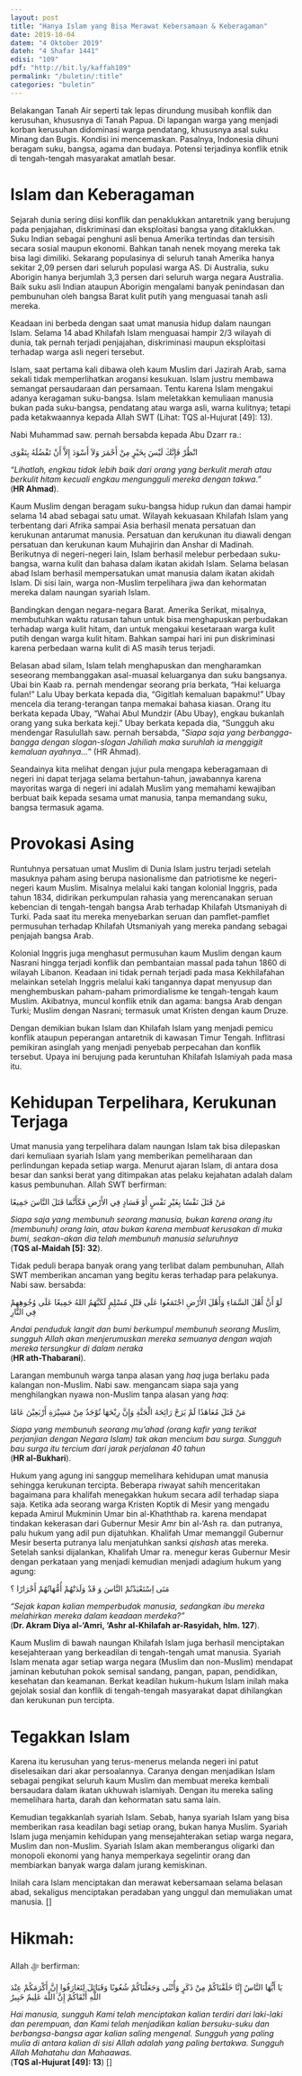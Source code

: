 ```yaml
---
layout: post
title: "Hanya Islam yang Bisa Merawat Kebersamaan & Keberagaman"
date: 2019-10-04
datem: "4 Oktober 2019"
dateh: "4 Shafar 1441"
edisi: "109"
pdf: "http://bit.ly/kaffah109"
permalink: "/buletin/:title"
categories: "buletin"
---
```


Belakangan Tanah Air seperti tak lepas dirundung musibah konflik dan kerusuhan, khususnya di Tanah Papua. Di lapangan warga yang menjadi korban kerusuhan didominasi warga pendatang, khususnya asal suku Minang dan Bugis. Kondisi ini mencemaskan. Pasalnya, Indonesia dihuni beragam suku, bangsa, agama dan budaya. Potensi terjadinya konflik etnik di tengah-tengah masyarakat amatlah besar.

# Islam dan Keberagaman

Sejarah dunia sering diisi konflik dan penaklukkan antaretnik yang berujung pada penjajahan, diskriminasi dan eksploitasi bangsa yang ditaklukkan. Suku Indian sebagai penghuni asli benua Amerika tertindas dan tersisih secara sosial maupun ekonomi. Bahkan tanah nenek moyang mereka tak bisa lagi dimiliki. Sekarang populasinya di seluruh tanah Amerika hanya sekitar 2,09 persen dari seluruh populasi warga AS. Di Australia, suku Aborigin hanya berjumlah 3,3 persen dari seluruh warga negara Australia. Baik suku asli Indian ataupun Aborigin mengalami banyak penindasan dan pembunuhan oleh bangsa Barat kulit putih yang menguasai tanah asli mereka.

Keadaan ini berbeda dengan saat umat manusia hidup dalam naungan Islam. Selama 14 abad Khilafah Islam menguasai hampir 2/3 wilayah di dunia, tak pernah terjadi penjajahan, diskriminasi maupun eksploitasi terhadap warga asli negeri tersebut.

Islam, saat pertama kali dibawa oleh kaum Muslim dari Jazirah Arab, sama sekali tidak memperlihatkan arogansi kesukuan. Islam justru membawa semangat persaudaraan dan persamaan. Tentu karena Islam mengakui adanya keragaman suku-bangsa. Islam meletakkan kemuliaan manusia bukan pada suku-bangsa, pendatang atau warga asli, warna kulitnya; tetapi pada ketakwaannya kepada Allah SWT (Lihat: TQS al-Hujurat [49]: 13).

Nabi Muhammad saw. pernah bersabda kepada Abu Dzarr ra.:

<p class="text-right-arabic">
انْظُرْ فَإِنَّكَ لَيْسَ بِخَيْرٍ مِنْ أَحْمَرَ وَلاَ أَسْوَدَ إِلاَّ أَنْ تَفْضُلَهُ بِتَقْوَى
</p>

<p class="text-right-arti">
<i>“Lihatlah, engkau tidak lebih baik dari orang yang berkulit merah atau berkulit hitam kecuali engkau mengungguli mereka dengan takwa.”</i><br>
(<b>HR Ahmad</b>).
</p>

Kaum Muslim dengan beragam suku-bangsa hidup rukun dan damai hampir selama 14 abad sebagai satu umat. Wilayah kekuasaan Khilafah Islam yang terbentang dari Afrika sampai Asia berhasil menata persatuan dan kerukunan antarumat manusia. Persatuan dan kerukunan itu diawali dengan persatuan dan kerukunan kaum Muhajirin dan Anshar di Madinah. Berikutnya di negeri-negeri lain, Islam berhasil melebur perbedaan suku-bangsa, warna kulit dan bahasa dalam ikatan akidah Islam. Selama belasan abad Islam berhasil mempersatukan umat manusia dalam ikatan akidah Islam. Di sisi lain, warga non-Muslim terpelihara jiwa dan kehormatan mereka dalam naungan syariah Islam.

Bandingkan dengan negara-negara Barat. Amerika Serikat, misalnya, membutuhkan waktu ratusan tahun untuk bisa menghapuskan perbudakan terhadap warga kulit hitam, dan untuk mengakui kesetaraan warga kulit putih dengan warga kulit hitam. Bahkan sampai hari ini pun diskriminasi karena perbedaan warna kulit di AS masih terus terjadi.

Belasan abad silam, Islam telah menghapuskan dan mengharamkan seseorang membanggakan asal-muasal keluarganya dan suku bangsanya. Ubai bin Kaab ra. pernah mendengar seorang pria berkata, “Hai keluarga fulan!” Lalu Ubay berkata kepada dia, “Gigitlah kemaluan bapakmu!” Ubay mencela dia terang-terangan tanpa memakai bahasa kiasan. Orang itu berkata kepada Ubay, “Wahai Abul Mundzir (Abu Ubay), engkau bukanlah orang yang suka berkata keji.” Ubay berkata kepada dia, “Sungguh aku mendengar Rasulullah saw. pernah bersabda, ”*Siapa saja yang berbangga-bangga dengan slogan-slogan Jahiliah maka suruhlah ia menggigit kemaluan ayahnya…*” (HR Ahmad).

Seandainya kita melihat dengan jujur pula mengapa keberagamaan di negeri ini dapat terjaga selama bertahun-tahun, jawabannya karena mayoritas warga di negeri ini adalah Muslim yang memahami kewajiban berbuat baik kepada sesama umat manusia, tanpa memandang suku, bangsa termasuk agama.

# Provokasi Asing

Runtuhnya persatuan umat Muslim di Dunia Islam justru terjadi setelah masuknya paham asing berupa nasionalisme dan patriotisme ke negeri-negeri kaum Muslim. Misalnya melalui kaki tangan kolonial Inggris, pada tahun 1834, didirikan perkumpulan rahasia yang merencanakan seruan kebencian di tengah-tengah bangsa Arab terhadap Khilafah Utsmaniyah di Turki. Pada saat itu mereka menyebarkan seruan dan pamflet-pamflet permusuhan terhadap Khilafah Utsmaniyah yang mereka pandang sebagai penjajah bangsa Arab.

Kolonial Inggris juga menghasut permusuhan kaum Muslim dengan kaum Nasrani hingga terjadi konflik dan pembantaian massal pada tahun 1860 di wilayah Libanon. Keadaan ini tidak pernah terjadi pada masa Kekhilafahan melainkan setelah Inggris melalui kaki tangannya dapat menyusup dan menghembuskan paham-paham primordialisme ke tengah-tengah kaum Muslim. Akibatnya, muncul konflik etnik dan agama: bangsa Arab dengan Turki; Muslim dengan Nasrani; termasuk umat Kristen dengan kaum Druze.

Dengan demikian bukan Islam dan Khilafah Islam yang menjadi pemicu konflik ataupun peperangan antaretnik di kawasan Timur Tengah. Inflitrasi pemikiran asinglah yang menjadi penyebab perpecahan dan konflik tersebut. Upaya ini berujung pada keruntuhan Khilafah Islamiyah pada masa itu.

# Kehidupan Terpelihara, Kerukunan Terjaga

Umat manusia yang terpelihara dalam naungan Islam tak bisa dilepaskan dari kemuliaan syariah Islam yang memberikan pemeliharaan dan perlindungan kepada setiap warga. Menurut ajaran Islam, di antara dosa besar dan sanksi berat yang ditimpakan atas pelaku kejahatan adalah dalam kasus pembunuhan. Allah SWT berfirman:

<p class="text-right-arabic">
مَنْ قَتَلَ نَفْسًا بِغَيْرِ نَفْسٍ أَوْ فَسَادٍ فِي الأَرْضِ فَكَأَنَّمَا قَتَلَ النَّاسَ جَمِيعًا
</p>

<p class="text-right-arti">
<i>Siapa saja yang membunuh seorang manusia, bukan karena orang itu (membunuh) orang lain, atau bukan karena membuat kerusakan di muka bumi, seakan-akan dia telah membunuh manusia seluruhnya</i><br>
(<b>TQS al-Maidah [5]: 32</b>).
</p>

Tidak peduli berapa banyak orang yang terlibat dalam pembunuhan, Allah SWT memberikan ancaman yang begitu keras terhadap para pelakunya. Nabi saw. bersabda:

<p class="text-right-arabic">
لَوْ أَنَّ أَهْلَ السَّمَاءِ وَأَهْلَ الأَرْضِ اجْتَمَعُوا عَلَى قَتْلِ مُسْلِمٍ لَكَبَّهَمُ اللهُ جَمِيعًا عَلَى وُجُوهِهِمْ فِي النَّارِ
</p>

<p class="text-right-arti">
<i>Andai penduduk langit dan bumi berkumpul membunuh seorang Muslim, sungguh Allah akan menjerumuskan mereka semuanya dengan wajah mereka tersungkur di dalam neraka</i><br>
(<b>HR ath-Thabarani</b>).
</p>

Larangan membunuh warga tanpa alasan yang *haq* juga berlaku pada kalangan non-Muslim. Nabi saw. mengancam siapa saja yang menghilangkan nyawa non-Muslim tanpa alasan yang *haq*:

<p class="text-right-arabic">
مَنْ قَتَلَ مُعَاهَدًا لَمْ يَرَحْ رَائِحَةَ الْجَنَّةِ وَإِنَّ رِيْحَهَا تُوْجَدُ مِنْ مَسِيْرَةِ أَرْبَعِيْنَ عَامًا
</p>

<p class="text-right-arti">
<i>Siapa yang membunuh seorang mu’ahad (orang kafir yang terikat perjanjian dengan Negara Islam) tak akan mencium bau surga. Sungguh bau surga itu tercium dari jarak perjalanan 40 tahun</i><br>
(<b>HR al-Bukhari</b>).
</p>

Hukum yang agung ini sanggup memelihara kehidupan umat manusia sehingga kerukunan tercipta. Beberapa riwayat sahih menceritakan bagaimana para khalifah menegakkan hukum secara adil terhadap siapa saja. Ketika ada seorang warga Kristen Koptik di Mesir yang mengadu kepada Amirul Mukminin Umar bin al-Khaththab ra. karena mendapat tindakan kekerasan dari Gubernur Mesir Amr bin al-‘Ash ra. dan putranya, palu hukum yang adil pun dijatuhkan. Khalifah Umar memanggil Gubernur Mesir beserta putranya lalu menjatuhkan sanksi *qishash* atas mereka. Setelah sanksi dijalankan, Khalifah Umar ra. menegur keras Gubernur Mesir dengan perkataan yang menjadi kemudian menjadi adagium hukum yang agung:

<p class="text-right-arabic">
مَتَى اِسْتَعْبَدْتُمْ النَّاسَ وَ قَدْ وَلَدَتْهُمْ أُمُّهَاتُهُمْ أَحْرَارًا ؟
</p>

<p class="text-right-arti">
<i>“Sejak kapan kalian memperbudak manusia, sedangkan ibu mereka melahirkan mereka dalam keadaan merdeka?”</i><br>
(<b>Dr.  Akram Diya al-‘Amri, ‘Ashr al-Khilafah ar-Rasyidah, hlm. 127</b>).
</p>

Kaum Muslim di bawah naungan Khilafah Islam juga berhasil menciptakan kesejahteraan yang berkeadilan di tengah-tengah umat manusia. Syariah Islam menata agar setiap warga negara (Muslim dan non-Muslim) mendapat jaminan kebutuhan pokok semisal sandang, pangan, papan, pendidikan, kesehatan dan keamanan. Berkat keadilan hukum-hukum Islam inilah maka gejolak sosial dan konflik di tengah-tengah masyarakat dapat dihilangkan dan kerukunan pun tercipta.

# Tegakkan Islam

Karena itu kerusuhan yang terus-menerus melanda negeri ini patut diselesaikan dari akar persoalannya. Caranya dengan menjadikan Islam sebagai pengikat seluruh kaum Muslim dan membuat mereka kembali bersaudara dalam ikatan ukhuwah islamiyah. Dengan itu mereka saling memelihara harta, darah dan kehormatan satu sama lain.

Kemudian tegakkanlah syariah Islam. Sebab, hanya syariah Islam yang bisa memberikan rasa keadilan bagi setiap orang, bukan hanya Muslim. Syariah Islam juga menjamin kehidupan yang mensejahterakan setiap warga negara, Muslim dan non-Muslim. Syariah Islam akan memberangus oligarki dan monopoli ekonomi yang hanya memperkaya segelintir orang dan membiarkan banyak warga dalam jurang kemiskinan.

Inilah cara Islam menciptakan dan merawat kebersamaan selama belasan abad, sekaligus menciptakan peradaban yang unggul dan memuliakan umat manusia. []

<!-- HIKMAH -->
<div class="card mt-5">
  <div class="card-header">
  <h1>Hikmah:</h1>
  </div>

  <div class="card-body">
  <p class="text-center">
  Allah ﷻ  berfirman:
  </p>

  <p class="text-center-arabic">
  يَا أَيُّهَا النَّاسُ إِنَّا خَلَقْنَاكُمْ مِنْ ذَكَرٍ وَأُنْثَى وَجَعَلْنَاكُمْ شُعُوبًا وَقَبَائِلَ لِتَعَارَفُوا إِنَّ أَكْرَمَكُمْ عِنْدَ اللَّهِ أَتْقَاكُمْ إِنَّ اللَّهَ عَلِيمٌ خَبِيرٌ
  </p>

  <p class="text-center">
  <i>Hai manusia, sungguh Kami telah menciptakan kalian terdiri dari laki-laki dan perempuan, dan Kami telah menjadikan kalian bersuku-suku dan berbangsa-bangsa agar kalian saling mengenal. Sungguh yang paling mulia di antara kalian di sisi Allah adalah yang paling bertakwa. Sungguh Allah Mahatahu dan Mahaawas.</i><br>
  (<b>TQS al-Hujurat [49]: 13</b>) []
  </p>
  </div>
</div>
<!-- END HIKMAH -->
